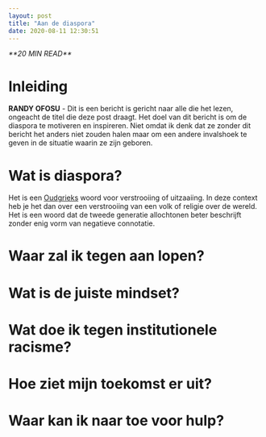 ```yaml
---
layout: post
title: "Aan de diaspora"
date: 2020-08-11 12:30:51
---
```


<link rel="stylesheet" href="https://cdnjs.cloudflare.com/ajax/libs/font-awesome/4.7.0/css/font-awesome.min.css">
<i class="fa fa-clock-o" aria-hidden="true" style="fontsize:20px"> **20 MIN READ**</i>

# Inleiding

**RANDY OFOSU** - Dit is een bericht is gericht naar alle die het lezen, ongeacht de titel die deze post draagt.
Het doel van dit bericht is om de diaspora te motiveren en inspireren.
Niet omdat ik denk dat ze zonder dit bericht het anders niet zouden halen maar om een andere invalshoek te geven in de situatie waarin ze zijn geboren.

# Wat is diaspora?

Het is een <a href="https://nl.wikipedia.org/wiki/Diaspora_(antropologie)" target="_blank">Oudgrieks</a> woord voor verstrooiing of uitzaaiing. In deze context heb je het dan over een verstrooiing van een volk of religie over de wereld. Het is een woord dat de tweede generatie allochtonen beter beschrijft zonder enig vorm van negatieve connotatie.

# Waar zal ik tegen aan lopen?

# Wat is de juiste mindset?

# Wat doe ik tegen institutionele racisme?

# Hoe ziet mijn toekomst er uit?

# Waar kan ik naar toe voor hulp?
